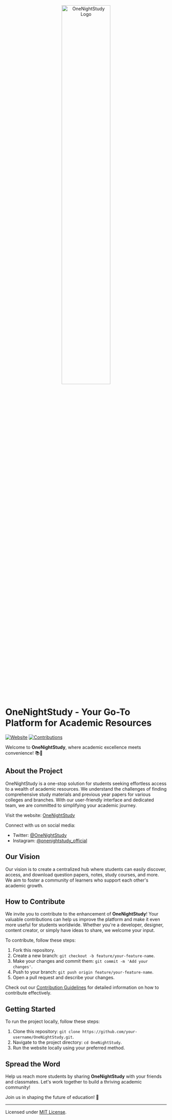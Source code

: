 <div align="center">
  <img src="https://i.imgur.com/nr9howH.png" alt="OneNightStudy Logo" width="55%">
</div>

# OneNightStudy - Your Go-To Platform for Academic Resources

[![Website](https://img.shields.io/website?label=Visit%20Website&style=for-the-badge&url=https://onenightstudy.rf.gd/)](https://onenightstudy.rf.gd/)
[![Contributions](https://img.shields.io/badge/contributions-welcome-brightgreen.svg?style=for-the-badge)](CONTRIBUTING.md)

Welcome to **OneNightStudy**, where academic excellence meets convenience! 📚🚀

## About the Project

OneNightStudy is a one-stop solution for students seeking effortless access to a wealth of academic resources. We understand the challenges of finding comprehensive study materials and previous year papers for various colleges and branches. With our user-friendly interface and dedicated team, we are committed to simplifying your academic journey.

Visit the website: [OneNightStudy](https://onenightstudy.rf.gd/)

Connect with us on social media:
- Twitter: [@OneNightStudy](https://twitter.com/OneNightStudy)
- Instagram: [@onenightstudy_official](https://www.instagram.com/_onenightstudy/)

## Our Vision

Our vision is to create a centralized hub where students can easily discover, access, and download question papers, notes, study courses, and more. We aim to foster a community of learners who support each other's academic growth.

## How to Contribute

We invite you to contribute to the enhancement of **OneNightStudy**! Your valuable contributions can help us improve the platform and make it even more useful for students worldwide. Whether you're a developer, designer, content creator, or simply have ideas to share, we welcome your input.

To contribute, follow these steps:

1. Fork this repository.
2. Create a new branch: `git checkout -b feature/your-feature-name`.
3. Make your changes and commit them: `git commit -m 'Add your changes'`.
4. Push to your branch: `git push origin feature/your-feature-name`.
5. Open a pull request and describe your changes.

Check out our [Contribution Guidelines](CONTRIBUTING.md) for detailed information on how to contribute effectively.

## Getting Started

To run the project locally, follow these steps:

1. Clone this repository: `git clone https://github.com/your-username/OneNightStudy.git`.
2. Navigate to the project directory: `cd OneNightStudy`.
3. Run the website locally using your preferred method.

## Spread the Word

Help us reach more students by sharing **OneNightStudy** with your friends and classmates. Let's work together to build a thriving academic community!


Join us in shaping the future of education! 🌟

---

Licensed under [MIT License](LICENSE).
